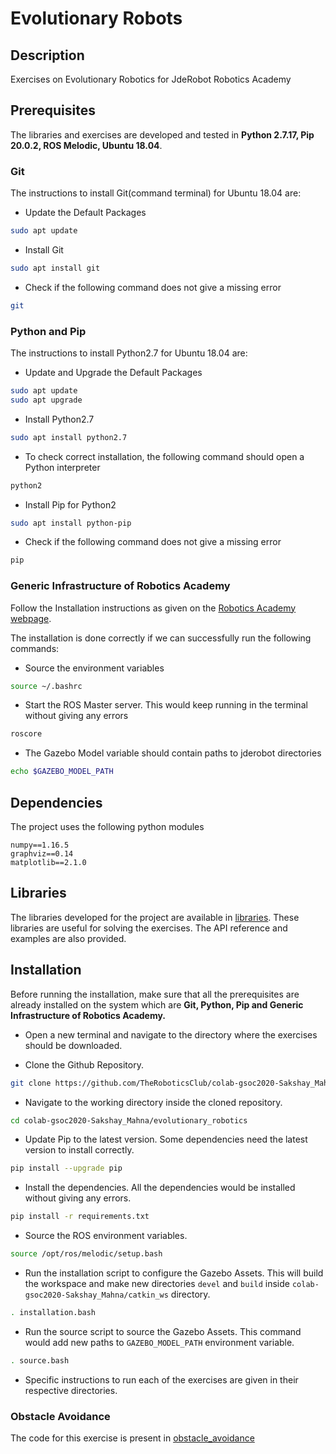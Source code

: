 # Evolutionary Robots

## Description
Exercises on Evolutionary Robotics for JdeRobot Robotics Academy

## Prerequisites
The libraries and exercises are developed and tested in **Python 2.7.17, Pip 20.0.2, ROS Melodic, Ubuntu 18.04**.

### Git
The instructions to install Git(command terminal) for Ubuntu 18.04 are:

- Update the Default Packages

```bash
sudo apt update
```

- Install Git

```bash
sudo apt install git
```

- Check if the following command does not give a missing error

```bash
git
```

### Python and Pip
The instructions to install Python2.7 for Ubuntu 18.04 are:

- Update and Upgrade the Default Packages

```bash
sudo apt update
sudo apt upgrade
```

- Install Python2.7

```bash
sudo apt install python2.7
```

- To check correct installation, the following command should open a Python interpreter

```bash
python2
```

- Install Pip for Python2

```bash
sudo apt install python-pip
```

- Check if the following command does not give a missing error

```bash
pip
```

### Generic Infrastructure of Robotics Academy
Follow the Installation instructions as given on the [Robotics Academy webpage](http://jderobot.github.io/RoboticsAcademy/installation/#generic-infrastructure).

The installation is done correctly if we can successfully run the following commands:

- Source the environment variables

```bash
source ~/.bashrc
```

- Start the ROS Master server. This would keep running in the terminal without giving any errors

```bash
roscore
```

- The Gazebo Model variable should contain paths to jderobot directories

```bash
echo $GAZEBO_MODEL_PATH
```

## Dependencies
The project uses the following python modules

```
numpy==1.16.5
graphviz==0.14
matplotlib==2.1.0
```

## Libraries
The libraries developed for the project are available in [libraries](./libraries). These libraries are useful for solving the exercises. The API reference and examples are also provided.

## Installation
Before running the installation, make sure that all the prerequisites are already installed on the system which are **Git, Python, Pip and Generic Infrastructure of Robotics Academy.**

- Open a new terminal and navigate to the directory where the exercises should be downloaded.

- Clone the Github Repository.

```bash
git clone https://github.com/TheRoboticsClub/colab-gsoc2020-Sakshay_Mahna
```

- Navigate to the working directory inside the cloned repository.

```bash
cd colab-gsoc2020-Sakshay_Mahna/evolutionary_robotics
```

- Update Pip to the latest version. Some dependencies need the latest version to install correctly.

```bash
pip install --upgrade pip
```

- Install the dependencies. All the dependencies would be installed without giving any errors.

```bash
pip install -r requirements.txt
```

- Source the ROS environment variables.

```bash
source /opt/ros/melodic/setup.bash
```

- Run the installation script to configure the Gazebo Assets. This will build the workspace and make new directories `devel` and `build` inside `colab-gsoc2020-Sakshay_Mahna/catkin_ws` directory.

```bash
. installation.bash
```

- Run the source script to source the Gazebo Assets. This command would add new paths to `GAZEBO_MODEL_PATH` environment variable.

```bash
. source.bash
```

- Specific instructions to run each of the exercises are given in their respective directories.

### Obstacle Avoidance
The code for this exercise is present in [obstacle_avoidance](./obstacle_avoidance)




